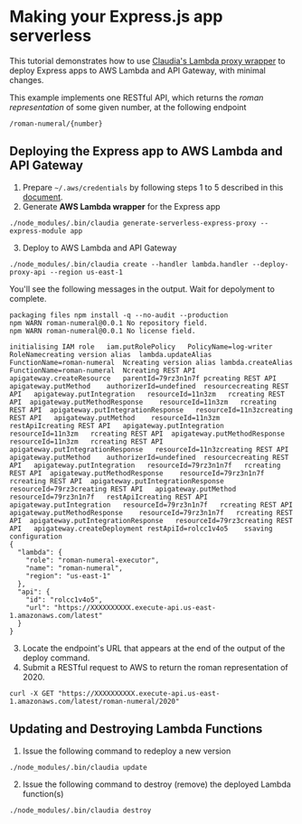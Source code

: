 # Making your Express.js app serverless
This tutorial demonstrates how to use [Claudia's Lambda proxy wrapper](https://claudiajs.com/tutorials/serverless-express.html) to deploy Express apps to AWS Lambda and API Gateway, with minimal changes.

This example implements one RESTful API, which returns the *roman representation* of some given number, at the following endpoint  
```
/roman-numeral/{number}
```
## Deploying the Express app to AWS Lambda and API Gateway
1. Prepare `~/.aws/credentials` by following steps 1 to 5 described in this [document](../gender/README.md).
2. Generate **AWS Lambda wrapper** for the Express app
```
./node_modules/.bin/claudia generate-serverless-express-proxy --express-module app
```
3. Deploy to AWS Lambda and API Gateway
```
./node_modules/.bin/claudia create --handler lambda.handler --deploy-proxy-api --region us-east-1
```
You'll see the following messages in the output. Wait for depolyment to complete.
```
packaging files	npm install -q --no-audit --production
npm WARN roman-numeral@0.0.1 No repository field.
npm WARN roman-numeral@0.0.1 No license field.

initialising IAM role	iam.putRolePolicy	PolicyName=log-writer	RoleNamecreating version alias	lambda.updateAlias	FunctionName=roman-numeral	Ncreating version alias	lambda.createAlias	FunctionName=roman-numeral	Ncreating REST API	apigateway.createResource	parentId=79rz3n1n7f	pcreating REST API	apigateway.putMethod	authorizerId=undefined	resourcecreating REST API	apigateway.putIntegration	resourceId=11n3zm	rcreating REST API	apigateway.putMethodResponse	resourceId=11n3zm	rcreating REST API	apigateway.putIntegrationResponse	resourceId=11n3zcreating REST API	apigateway.putMethod	resourceId=11n3zm	restApiIcreating REST API	apigateway.putIntegration	resourceId=11n3zm	rcreating REST API	apigateway.putMethodResponse	resourceId=11n3zm	rcreating REST API	apigateway.putIntegrationResponse	resourceId=11n3zcreating REST API	apigateway.putMethod	authorizerId=undefined	resourcecreating REST API	apigateway.putIntegration	resourceId=79rz3n1n7f	rcreating REST API	apigateway.putMethodResponse	resourceId=79rz3n1n7f	rcreating REST API	apigateway.putIntegrationResponse	resourceId=79rz3creating REST API	apigateway.putMethod	resourceId=79rz3n1n7f	restApiIcreating REST API	apigateway.putIntegration	resourceId=79rz3n1n7f	rcreating REST API	apigateway.putMethodResponse	resourceId=79rz3n1n7f	rcreating REST API	apigateway.putIntegrationResponse	resourceId=79rz3creating REST API	apigateway.createDeployment	restApiId=rolcc1v4o5	ssaving configuration
{
  "lambda": {
    "role": "roman-numeral-executor",
    "name": "roman-numeral",
    "region": "us-east-1"
  },
  "api": {
    "id": "rolcc1v4o5",
    "url": "https://XXXXXXXXXX.execute-api.us-east-1.amazonaws.com/latest"
  }
}

```
3. Locate the endpoint's URL that appears at the end of the output of the deploy command.
4. Submit a RESTful request to AWS to return the roman representation of 2020.
```
curl -X GET "https://XXXXXXXXXX.execute-api.us-east-1.amazonaws.com/latest/roman-numeral/2020"
```
## Updating and Destroying Lambda Functions
1. Issue the following command to redeploy a new version
```
./node_modules/.bin/claudia update
```
2. Issue the following command to destroy (remove) the deployed Lambda function(s)
```
./node_modules/.bin/claudia destroy
```